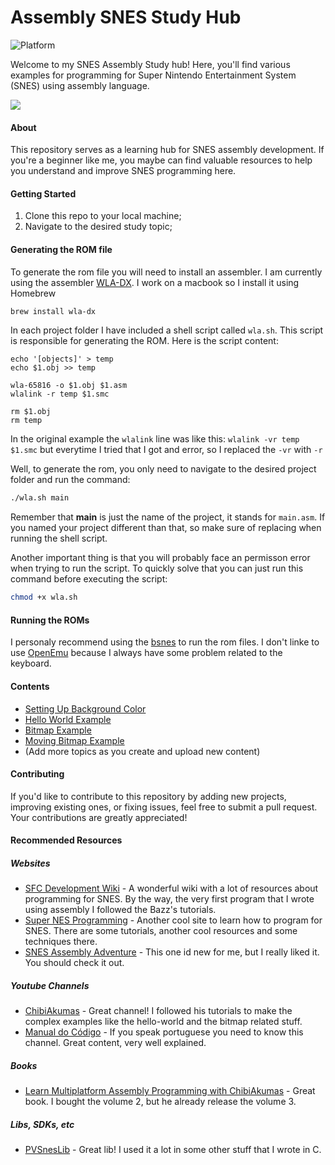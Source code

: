 # Assembly SNES Study Hub

![Platform][Platform] 

Welcome to my SNES Assembly Study hub! Here, you'll find various examples for programming for Super Nintendo Entertainment System (SNES) using assembly language.

<img src = https://proxy.olhardigital.com.br/wp-content/uploads/2023/10/imagem_2023-10-24_124051098.png>

#### About
This repository serves as a learning hub for SNES assembly development. If you're a beginner like me, you maybe can find valuable resources to help you understand and improve SNES programming here.

#### Getting Started
1. Clone this repo to your local machine;
2. Navigate to the desired study topic;

#### Generating the ROM file
To generate the rom file you will need to install an assembler.
I am currently using the assembler [WLA-DX](https://github.com/vhelin/wla-dx). I work on a macbook so I install it using Homebrew

``` bash
brew install wla-dx
```

In each project folder I have included a shell script called `wla.sh`. This script is responsible for generating the ROM. Here is the script content:

``` shell
echo '[objects]' > temp
echo $1.obj >> temp

wla-65816 -o $1.obj $1.asm
wlalink -r temp $1.smc

rm $1.obj
rm temp
```

In the original example the `wlalink` line was like this: `wlalink -vr temp $1.smc` but everytime I tried that I got and error, so I replaced the `-vr` with `-r`

Well, to generate the rom, you only need to navigate to the desired project folder and run the command:

``` bash
./wla.sh main
```

Remember that **main**  is just the name of the project, it stands for `main.asm`. If you named your project different than that, so make sure of replacing when running the shell script.

Another important thing is that you will probably face an permisson error when trying to run the script. To quickly solve that you can just run this command before executing the script:

``` bash
chmod +x wla.sh
```

#### Running the ROMs
I personaly recommend using the [bsnes](https://bsnes.org) to run the rom files.
I don't linke to use [OpenEmu](https://openemu.org) because I always have some problem related to the keyboard.

#### Contents

* [Setting Up Background Color](https://github.com/maganharenan/SNES/tree/main/background-color)
* [Hello World Example](https://github.com/maganharenan/SNES/tree/main/hello-world)
* [Bitmap Example](https://github.com/maganharenan/SNES/tree/main/bitmap)
* [Moving Bitmap Example](https://github.com/maganharenan/SNES/tree/main/moving-bitmap)
* (Add more topics as you create and upload new content)

#### Contributing
If you'd like to contribute to this repository by adding new projects, improving existing ones, or fixing issues, feel free to submit a pull request. Your contributions are greatly appreciated!

#### Recommended Resources

##### Websites
* [SFC Development Wiki](https://wiki.superfamicom.org) - A wonderful wiki with a lot of resources about programming for SNES. By the way, the very first program that I wrote using assembly I followed the Bazz's tutorials.
* [Super NES Programming](https://en.wikibooks.org/wiki/Super_NES_Programming) - Another cool site to learn how to program for SNES. There are some tutorials, another cool resources and some techniques there.
* [SNES Assembly Adventure](https://georgjz.github.io/snesaa01/) - This one id new for me, but I really liked it. You should check it out.

##### Youtube Channels
* [ChibiAkumas](https://www.youtube.com/@ChibiAkumas) - Great channel! I followed his tutorials to make the complex examples like the hello-world and the bitmap related stuff.
* [Manual do Código](https://www.youtube.com/watch?v=WoOVbPnpyjk&list=PLLFRf_pkM7b6Vi0ehPPovl1gQ5ubHTy5P) - If you speak portuguese you need to know this channel. Great content, very well explained.

##### Books
* [Learn Multiplatform Assembly Programming with ChibiAkumas](https://www.amazon.com/Learn-Multiplatform-Assembly-Programming-ChibiAkumas/dp/B0D2TV15LP/ref=sr_1_2?crid=23K2IU2TO7BLZ&dib=eyJ2IjoiMSJ9.zKXJ5odQirG7uRlQkwgZ1oflC7_iPdwY_uyAssG_x8kdyte-qEmS69vGU1wQRr0E.npqlDURFeXTXYwi_9cTywRJ-GrKr_eXIYV1_wyw6nfw&dib_tag=se&keywords=chibiakumas&qid=1717768793&sprefix=chibiakum%2Caps%2C261&sr=8-2) - Great book. I bought the volume 2, but he already release the volume 3.

##### Libs, SDKs, etc
* [PVSnesLib](https://github.com/alekmaul/pvsneslib) - Great lib! I used it a lot in some other stuff that I wrote in C.


[Platform]: https://img.shields.io/badge/platform%20-%20snes%20-%20lightblue